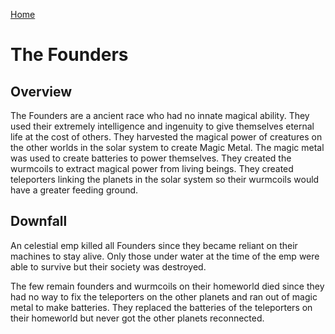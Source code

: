 [Home](../README.md)

# The Founders

## Overview

The Founders are a ancient race who had no innate magical ability. They used their extremely intelligence and ingenuity to give themselves eternal life at the cost of others. They harvested the magical power of creatures on the other worlds in the solar system to create Magic Metal. The magic metal was used to create batteries to power themselves. They created the wurmcoils to extract magical power from living beings. They created teleporters linking the planets in the solar system so their wurmcoils would have a greater feeding ground. 

## Downfall

An celestial emp killed all Founders since they became reliant on their machines to stay alive. Only those under water at the time of the emp were able to survive but their society was destroyed. 

The few remain founders and wurmcoils on their homeworld died since they had no way to fix the teleporters on the other planets and ran out of magic metal to make batteries. They replaced the batteries of the teleporters on their homeworld but never got the other planets reconnected. 
